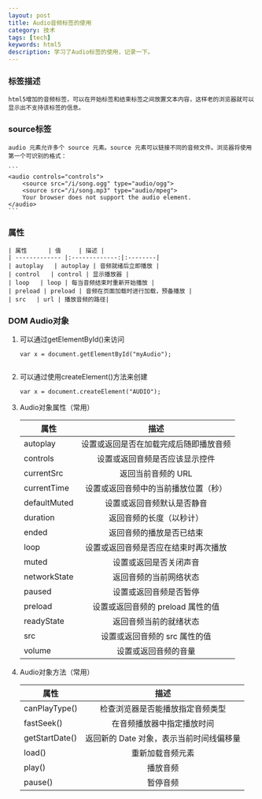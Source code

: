 ```yaml
---
layout: post
title: Audio音频标签的使用
category: 技术
tags: [tech]
keywords: html5
description: 学习了Audio标签的使用，记录一下。
---
```


### **标签描述**

	html5增加的音频标签，可以在开始标签和结束标签之间放置文本内容，这样老的浏览器就可以显示出不支持该标签的信息。
	
### **source标签**

	audio 元素允许多个 source 元素。source 元素可以链接不同的音频文件。浏览器将使用第一个可识别的格式：	
		
	```
	<audio controls="controls">
	 	<source src="/i/song.ogg" type="audio/ogg">
	 	<source src="/i/song.mp3" type="audio/mpeg">
		Your browser does not support the audio element.
	</audio>
	```	
	
### **属性**

	| 属性      | 值     | 描述 |
	| ------------- |:-------------:|:--------|
	| autoplay   | autoplay | 音频就绪后立即播放 |
	| control   | control | 显示播放器 |
	| loop   | loop | 每当音频结束时重新开始播放 |
	| preload | preload | 音频在页面加载时进行加载，预备播放 |
	| src   | url | 播放音频的路径|
	
### **DOM Audio对象**

1. 可以通过getElementById()来访问 <audio> 元素
		
	```
	var x = document.getElementById("myAudio");
			
	```
		
2. 可以通过使用createElement()方法来创建 <audio> 元素
		
	```
	var x = document.createElement("AUDIO");
	```	
		
3. Audio对象属性（常用）
	
	| 属性   | 描述 |
	| ------------- |:-------------:|
	| autoplay  | 设置或返回是否在加载完成后随即播放音频 |
	| controls  | 设置或返回音频是否应该显示控件|
	| currentSrc  | 返回当前音频的 URL |
	| currentTime  | 设置或返回音频中的当前播放位置（秒）|
	| defaultMuted  | 设置或返回音频默认是否静音 |
	| duration  | 返回音频的长度（以秒计） |
	| ended  | 返回音频的播放是否已结束 |
	| loop  | 设置或返回音频是否应在结束时再次播放 |
	| muted  | 设置或返回是否关闭声音 |
	| networkState  | 返回音频的当前网络状态 |
	| paused  | 设置或返回音频是否暂停 |
	| preload  | 设置或返回音频的 preload 属性的值 |
	| readyState  | 返回音频当前的就绪状态 |
	| src  | 设置或返回音频的 src 属性的值 |
	| volume  | 设置或返回音频的音量 |
		
4. Audio对象方法（常用）
	
	| 属性   | 描述 |
	| ------------- |:-------------:|
	| canPlayType()  | 检查浏览器是否能播放指定音频类型 |
	| fastSeek()  | 在音频播放器中指定播放时间|
	| getStartDate()  | 返回新的 Date 对象，表示当前时间线偏移量 |
	| load()  | 重新加载音频元素 |
	| play()  | 播放音频 |
	| pause()  | 暂停音频 |
	


		
		


